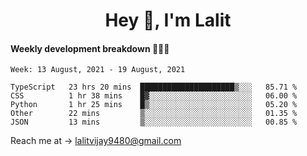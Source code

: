 <h1 align="center">Hey 👋, I'm Lalit</h1>

#### Weekly development breakdown 👨🏻‍💻
<!--START_SECTION:waka-->
```text
Week: 13 August, 2021 - 19 August, 2021

TypeScript   23 hrs 20 mins  █████████████████████▒░░░   85.71 % 
CSS          1 hr 38 mins    █▓░░░░░░░░░░░░░░░░░░░░░░░   06.00 % 
Python       1 hr 25 mins    █▒░░░░░░░░░░░░░░░░░░░░░░░   05.20 % 
Other        22 mins         ▒░░░░░░░░░░░░░░░░░░░░░░░░   01.35 % 
JSON         13 mins         ▒░░░░░░░░░░░░░░░░░░░░░░░░   00.85 % 
```
<!--END_SECTION:waka-->

Reach me at → lalitvijay9480@gmail.com

